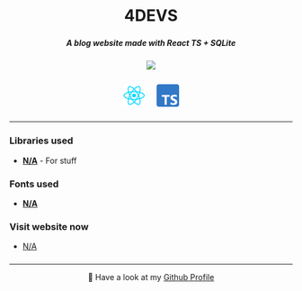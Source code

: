 <h1 align="center">4DEVS</h1>

###

<h5 align="center">A blog website made with React TS + SQLite</h5>

###

<div align="center">
  <img height="40" src="https://raw.githubusercontent.com/diogoagostinho/4devs/main/assets/test.png"  />
</div>

###

<div align="center">
  <img src="https://raw.githubusercontent.com/diogoagostinho/4devs/main/assets/react.png" height="40" alt="react logo"  />
  <img width="12" />
  <img src="https://raw.githubusercontent.com/diogoagostinho/4devs/main/assets/typescript.png" height="40" alt="typescript logo"  />
</div>

###

---

<h3 align="left">Libraries used</h3>

- **[N/A](#)** - For stuff

###

<h3 align="left">Fonts used</h3>

- **[N/A](#)**

###

<h3 align="left">Visit website now</h3>

- [N/A](#)

###

---

<p align="center">🚀 Have a look at my <a href="https://github.com/diogoagostinho">Github Profile</a></p>

###
